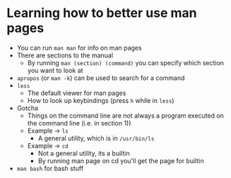 # Learning how to better use man pages
- You can run `man man` for info on man pages
- There are sections to the manual
    - By running `man (section) (command)` you can specify which section you want to look at
- `apropos` (or `man -k`) can be used to search for a command
- `less`
    - The default viewer for man pages
    - How to look up keybindings (press `h` while in `less`)
- Gotcha
    - Things on the command line are not always a program executed on the command line (i.e. in section 1))
    - Example -> `ls`
        - A general utility, which is in `/usr/bin/ls`
    - Example -> `cd`
        - Not a general utility, its a builtin
        - By running man page on cd you'll get the page for builtin
- `man bash` for bash stuff
